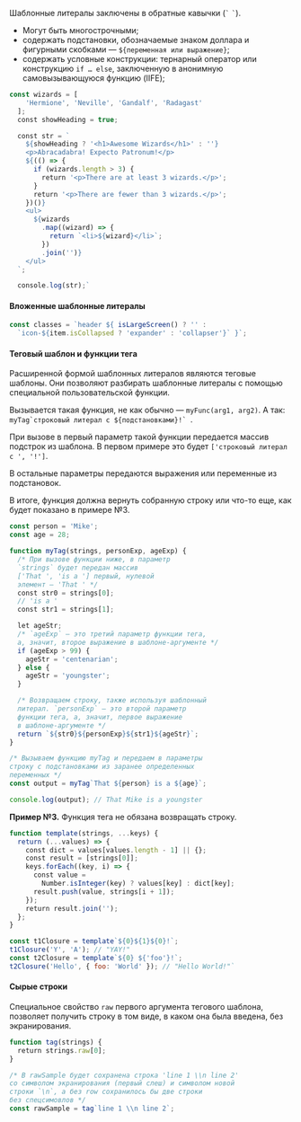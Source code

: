 Шаблонные литералы заключены в обратные кавычки (`` ` `` `` ` ``).

- Могут быть многострочными;
- содержать подстановки, обозначаемые знаком доллара и фигурными скобками — `${переменная или выражение}`;
- содержать условные конструкции: тернарный оператор или конструкцию `if … else`, заключенную в анонимную самовызывающуюся функцию (IIFE);

```javascript
const wizards = [
    'Hermione', 'Neville', 'Gandalf', 'Radagast'
  ];
  const showHeading = true;

  const str = `
    ${showHeading ? '<h1>Awesome Wizards</h1>' : ''}
    <p>Abracadabra! Expecto Patronum!</p>
    ${(() => {
      if (wizards.length > 3) {
        return '<p>There are at least 3 wizards.</p>';
      }
      return '<p>There are fewer than 3 wizards.</p>';
    })()}
    <ul>
      ${wizards
        .map((wizard) => {
          return `<li>${wizard}</li>`;
        })
        .join('')}
    </ul>
  `;

  console.log(str);`
```

#### Вложенные шаблонные литералы

```javascript
const classes = `header ${ isLargeScreen() ? '' :
  `icon-${item.isCollapsed ? 'expander' : 'collapser'}` }`;
```

#### Теговый шаблон и функции тега

Расширенной формой шаблонных литералов являются теговые шаблоны. Они позволяют разбирать шаблонные литералы с помощью специальной пользовательской функции.

Вызывается такая функция, не как обычно — `myFunc(arg1, arg2)`. А так: ``myTag`строковый литерал с ${подстановками}!` ``.

При вызове в первый параметр такой функции передается массив подстрок из шаблона. В первом примере это будет `['строковый литерал с ', '!']`.

В остальные параметры передаются выражения или переменные из подстановок.

В итоге, функция должна вернуть собранную строку или что-то еще, как будет показано в примере №3.

```javascript
const person = 'Mike';
const age = 28;

function myTag(strings, personExp, ageExp) {
  /* При вызове функции ниже, в параметр
  `strings` будет передан массив
  ['That ', 'is a '] первый, нулевой
  элемент — 'That ' */
  const str0 = strings[0];
  // 'is a '
  const str1 = strings[1];

  let ageStr;
  /* `ageExp` — это третий параметр функции тега,
  а, значит, второе выражение в шаблоне-аргументе */
  if (ageExp > 99) {
    ageStr = 'centenarian';
  } else {
    ageStr = 'youngster';
  }

  /* Возвращаем строку, также используя шаблонный
  литерал. `personExp` — это второй параметр
  функции тега, а, значит, первое выражение
  в шаблоне-аргументе */
  return `${str0}${personExp}${str1}${ageStr}`;
}

/* Вызываем функцию myTag и передаем в параметры
строку с подстановками из заранее определенных
переменных */
const output = myTag`That ${person} is a ${age}`;

console.log(output); // That Mike is a youngster
```

**Пример №3.** Функция тега не обязана возвращать строку.

```javascript
function template(strings, ...keys) {
  return (...values) => {
    const dict = values[values.length - 1] || {};
    const result = [strings[0]];
    keys.forEach((key, i) => {
      const value =
        Number.isInteger(key) ? values[key] : dict[key];
      result.push(value, strings[i + 1]);
    });
    return result.join('');
  };
}

const t1Closure = template`${0}${1}${0}!`;
t1Closure('Y', 'A'); // "YAY!"
const t2Closure = template`${0} ${'foo'}!`;
t2Closure('Hello', { foo: 'World' }); // "Hello World!"`
```

#### Сырые строки

Специальное свойство `raw` первого аргумента тегового шаблона, позволяет получить строку в том виде, в каком она была введена, без экранирования.

```javascript
function tag(strings) {
  return strings.raw[0];
}

/* В rawSample будет сохранена строка 'line 1 \\n line 2'
со символом экранирования (первый слеш) и символом новой
строки `\n`, а без rоw сохранилось бы две строки
без спецсимовлов */
const rawSample = tag`line 1 \\n line 2`;
```
